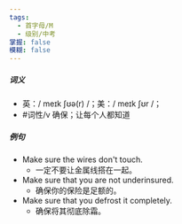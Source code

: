 ```yaml
---
tags:
  - 首字母/M
  - 级别/中考
掌握: false
模糊: false
---
```

##### 词义
- 英：/ meɪk ʃʊə(r) /；美：/ meɪk ʃʊr /；
- #词性/v  确保；让每个人都知道
##### 例句
- Make sure the wires don't touch.
	- 一定不要让金属线搭在一起。
- Make sure that you are not underinsured.
	- 确保你的保险是足额的。
- Make sure that you defrost it completely.
	- 确保将其彻底除霜。
